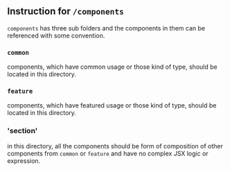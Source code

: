 ## Instruction for `/components`
`components` has three sub folders and the components in them can be referenced with some convention.

### `common`
components, which have common usage or those kind of type, should be located in this directory.

### `feature`
components, which have featured usage or those kind of type, should be located in this directory.

### 'section'
in this directory, all the components should be form of composition of other components from `common` or `feature` and have no complex JSX logic or expression.
